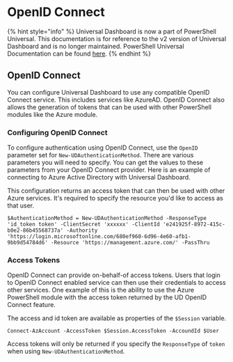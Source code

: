 # OpenID Connect

{% hint style="info" %}
Universal Dashboard is now a part of PowerShell Universal. This documentation is for reference to the v2 version of Universal Dashboard and is no longer maintained. PowerShell Universal Documentation can be found [here](https://docs.ironmansoftware.com).
{% endhint %}

## OpenID Connect

You can configure Universal Dashboard to use any compatible OpenID Connect service. This includes services like AzureAD. OpenID Connect also allows the generation of tokens that can be used with other PowerShell modules like the Azure module.

### Configuring OpenID Connect

To configure authentication using OpenID Connect, use the `OpenID` parameter set for `New-UDAuthenticationMethod`. There are various parameters you will need to specify. You can get the values to these parameters from your OpenID Connect provider. Here is an example of connecting to Azure Active Directory with Universal Dashboard.

This configuration returns an access token that can then be used with other Azure services. It's required to specify the resource you'd like to access as that user.

```text
$AuthenticationMethod = New-UDAuthenticationMethod -ResponseType 'id_token token' -ClientSecret 'xxxxxx' -ClientId 'e241925f-8972-415c-b0e2-86b45568737a' -Authority 'https://login.microsoftonline.com/680ef960-6d96-4e60-afb1-9bb9d54784d6' -Resource 'https://management.azure.com/' -PassThru
```

### Access Tokens

OpenID Connect can provide on-behalf-of access tokens. Users that login to OpenID Connect enabled service can then use their credentials to access other services. One example of this is the ability to use the Azure PowerShell module with the access token returned by the UD OpenID Connect feature.

The access and id token are available as properties of the `$Session` variable.

```text
Connect-AzAccount -AccessToken $Session.AccessToken -AccoundId $User
```

Access tokens will only be returned if you specify the `ResponseType` of `token` when using `New-UDAuthenticationMethod`.

